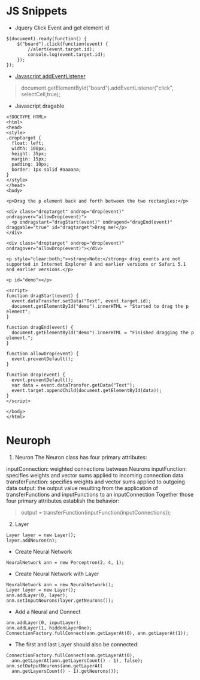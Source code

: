 # JS Snippets
- Jquery Click Event and get element id
~~~~
$(document).ready(function() {
    $("board").click(function(event) {
        //alert(event.target.id);
        console.log(event.target.id);
    });
});
~~~~

- [Javascript addEventListener]('https://www.w3schools.com/jsref/met_document_addeventlistener.asp')
> document.getElementById("board").addEventListener("click", selectCell,true);

- Javascript dragable
~~~~
<!DOCTYPE HTML>
<html>
<head>
<style>
.droptarget {
  float: left; 
  width: 100px; 
  height: 35px;
  margin: 15px;
  padding: 10px;
  border: 1px solid #aaaaaa;
}
</style>
</head>
<body>

<p>Drag the p element back and forth between the two rectangles:</p>

<div class="droptarget" ondrop="drop(event)" ondragover="allowDrop(event)">
  <p ondragstart="dragStart(event)" ondragend="dragEnd(event)" draggable="true" id="dragtarget">Drag me!</p>
</div>

<div class="droptarget" ondrop="drop(event)" ondragover="allowDrop(event)"></div>

<p style="clear:both;"><strong>Note:</strong> drag events are not supported in Internet Explorer 8 and earlier versions or Safari 5.1 and earlier versions.</p>

<p id="demo"></p>

<script>
function dragStart(event) {
  event.dataTransfer.setData("Text", event.target.id);
  document.getElementById("demo").innerHTML = "Started to drag the p element";
}

function dragEnd(event) {
  document.getElementById("demo").innerHTML = "Finished dragging the p element.";
}

function allowDrop(event) {
  event.preventDefault();
}

function drop(event) {
  event.preventDefault();
  var data = event.dataTransfer.getData("Text");
  event.target.appendChild(document.getElementById(data));
}
</script>

</body>
</html>
~~~~

# Neuroph
1. Neuron
The Neuron class has four primary attributes:

inputConnection: weighted connections between Neurons
inputFunction: specifies weights and vector sums applied to incoming connection data
transferFunction: specifies weights and vector sums applied to outgoing data
output: the output value resulting from the application of transferFunctions and inputFunctions to an inputConnection
Together those four primary attributes establish the behavior:
>output = transferFunction(inputFunction(inputConnections));

2. Layer
~~~
Layer layer = new Layer(); 
layer.addNeuron(n);
~~~

- Create Neural Network
~~~~
NeuralNetwork ann = new Perceptron(2, 4, 1);

~~~~
- Create Neural Network with Layer
~~~~
NeuralNetwork ann = new NeuralNetwork();   
Layer layer = new Layer();
ann.addLayer(0, layer);
ann.setInputNeurons(layer.getNeurons());
~~~~

- Add a Neural and Connect
~~~~
ann.addLayer(0, inputLayer);    
ann.addLayer(1, hiddenLayerOne); 
ConnectionFactory.fullConnect(ann.getLayerAt(0), ann.getLayerAt(1));

~~~~

- The first and last Layer should also be connected:
~~~~
ConnectionFactory.fullConnect(ann.getLayerAt(0), 
  ann.getLayerAt(ann.getLayersCount() - 1), false);
ann.setOutputNeurons(ann.getLayerAt(
  ann.getLayersCount() - 1).getNeurons());
~~~~
